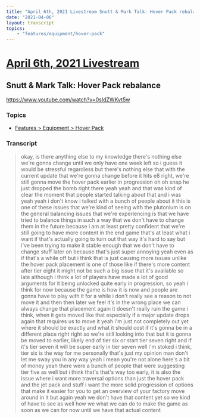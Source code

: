 ```yaml
---
title: "April 6th, 2021 Livestream Snutt & Mark Talk: Hover Pack rebalance"
date: "2021-04-06"
layout: transcript
topics:
    - "features/equipment/hover-pack"
---
```

# [April 6th, 2021 Livestream](../2021-04-06.md)
## Snutt & Mark Talk: Hover Pack rebalance
https://www.youtube.com/watch?v=0sIdZWKvt5w

### Topics
* [Features > Equipment > Hover Pack](../topics/features/equipment/hover-pack.md)

### Transcript

> okay, is there anything else to my knowledge there's nothing else we're gonna change until we only have one week left so i guess it would be stressful regardless but there's nothing else that with the current update that we're gonna change before it hits e8 right, we're still gonna move the hover pack earlier in progression oh oh snap he just dropped the bomb right there yeah yeah and that was kind of clear the moment that people started talking about that and i was yeah yeah i don't know i talked with a bunch of people about it this is one of these issues that we're kind of seeing with the plutonium is on the general balancing issues that we're experiencing is that we have tried to balance things in such a way that we don't have to change them in the future because i am at least pretty confident that we're still going to have more content in the end game that's at least what i want if that's actually going to turn out that way it's hard to say but i've been trying to make it stable enough that we don't have to change stuff later on because that's just super annoying yeah even as if that's a while off but i think that is just causing more issues unlike the hover pack placement is one of those like if there's more content after tier eight it might not be such a big issue that it's available so late although i think a lot of players have made a lot of good arguments for it being unlocked quite early in progression, so yeah i think for now because the game is how it is now and people are gonna have to play with it for a while i don't really see a reason to not move it and then then later we feel it's in the wrong place we can always change that placement again it doesn't really ruin the game i think, when it gets moved like that especially if a major update drops again that requires us to move it yeah i'm just not completely out yet where it should be exactly and what it should cost if it's gonna be in a different place right right so we're still looking into that but it is gonna be moved to earlier, likely end of tier six or start tier seven right and if it's tier seven it will be super early in tier seven well i'm stoked i think, tier six is the way for me personally that's just my opinion man don't let me sway you in any way yeah i mean you're not alone here's a bit of money yeah there were a bunch of people that were suggesting tier five as well but i think that's that's way too early, it is also the issue where i want more traversal options than just the hover pack and the jet pack and stuff i want the more solid progression of options that make it easier for you to get an overview of your factory move around in it but again yeah we don't have that content yet so we kind of have to see as well how we what we can do to make the game as soon as we can for now until we have that actual content
